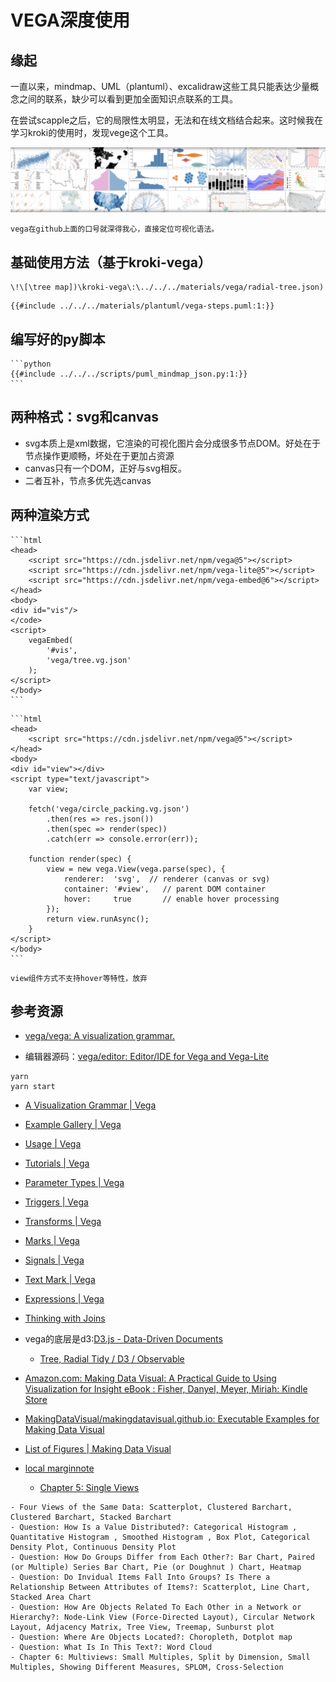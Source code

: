# VEGA深度使用

<!--ts-->


<!-- Created by https://github.com/ekalinin/github-markdown-toc -->
<!-- Added by: runner, at: Wed May 10 15:56:36 UTC 2023 -->

<!--te-->

## 缘起

一直以来，mindmap、UML（plantuml）、excalidraw这些工具只能表达少量概念之间的联系，缺少可以看到更加全面知识点联系的工具。

在尝试scapple之后，它的局限性太明显，无法和在线文档结合起来。这时候我在学习kroki的使用时，发现vege这个工具。

![img](https://raw.githubusercontent.com/KuanHsiaoKuo/writing_materials/main/imgs/68747470733a2f2f766567612e6769746875622e696f2f766567612f6173736574732f62616e6e65722e706e67-20220729172109699.png)

```admonish info title='A visualization grammar'
vega在github上面的口号就深得我心，直接定位可视化语法。
```

## 基础使用方法（基于kroki-vega）

```admonish warn title='⚠️kroki不支持文件内再导入其他文件'
\!\[\tree map])\kroki-vega\:\../../../materials/vega/radial-tree.json)
```

```plantuml
{{#include ../../../materials/plantuml/vega-steps.puml:1:}}
```

## 编写好的py脚本

~~~admonish tip title='puml_mindmap_json'
```python
{{#include ../../../scripts/puml_mindmap_json.py:1:}}
```
~~~

## 两种格式：svg和canvas

- svg本质上是xml数据，它渲染的可视化图片会分成很多节点DOM。好处在于节点操作更顺畅，坏处在于更加占资源
- canvas只有一个DOM，正好与svg相反。
- 二者互补，节点多优先选canvas

## 两种渲染方式

~~~admonish tip title='embed'
```html
<head>
    <script src="https://cdn.jsdelivr.net/npm/vega@5"></script>
    <script src="https://cdn.jsdelivr.net/npm/vega-lite@5"></script>
    <script src="https://cdn.jsdelivr.net/npm/vega-embed@6"></script>
</head>
<body>
<div id="vis"/>
</code>
<script>
    vegaEmbed(
        '#vis',
        'vega/tree.vg.json'
    );
</script>
</body>
```
~~~

~~~admonish tip title='embed'
```html
<head>
    <script src="https://cdn.jsdelivr.net/npm/vega@5"></script>
</head>
<body>
<div id="view"></div>
<script type="text/javascript">
    var view;

    fetch('vega/circle_packing.vg.json')
        .then(res => res.json())
        .then(spec => render(spec))
        .catch(err => console.error(err));

    function render(spec) {
        view = new vega.View(vega.parse(spec), {
            renderer:  'svg',  // renderer (canvas or svg)
            container: '#view',   // parent DOM container
            hover:     true       // enable hover processing
        });
        return view.runAsync();
    }
</script>
</body>
```
~~~

```admonish warn title='优先选embed'
view组件方式不支持hover等特性，放弃
```

## 参考资源

- [vega/vega: A visualization grammar.](https://github.com/vega/vega)

- 编辑器源码：[vega/editor: Editor/IDE for Vega and Vega-Lite](https://github.com/vega/editor)

```shell
yarn 
yarn start
```

- [A Visualization Grammar | Vega](https://vega.github.io/vega/)

- [Example Gallery | Vega](https://vega.github.io/vega/examples/)

- [Usage | Vega](https://vega.github.io/vega/usage/)

- [Tutorials | Vega](https://vega.github.io/vega/tutorials/)

- [Parameter Types | Vega](https://vega.github.io/vega/docs/types/#URL)

- [Triggers | Vega](https://vega.github.io/vega/docs/triggers/)

- [Transforms | Vega](https://vega.github.io/vega/docs/transforms/)

- [Marks | Vega](https://vega.github.io/vega/docs/marks/)

- [Signals | Vega](https://vega.github.io/vega/docs/signals/)

- [Text Mark | Vega](https://vega.github.io/vega/docs/marks/text/)

- [Expressions | Vega](https://vega.github.io/vega/docs/expressions/)

- [Thinking with Joins](https://bost.ocks.org/mike/join/)

- vega的底层是d3:[D3.js - Data-Driven Documents](https://d3js.org/)

    - [Tree, Radial Tidy / D3 / Observable](https://observablehq.com/@d3/radial-tree)


- [Amazon.com: Making Data Visual: A Practical Guide to Using Visualization for Insight eBook : Fisher, Danyel, Meyer, Miriah: Kindle Store](https://www.amazon.com/Making-Data-Visual-Practical-Visualization-ebook/dp/B078JG191M)
- [MakingDataVisual/makingdatavisual.github.io: Executable Examples for Making Data Visual](https://github.com/MakingDataVisual/makingdatavisual.github.io)
- [List of Figures | Making Data Visual](https://makingdatavisual.github.io/figurelist.html#related)
- [local marginnote](marginnote3app://note/C95A594C-4FC8-4C3E-AAFE-05AF760FEFD1)
    - [Chapter 5: Single Views](marginnote3app://note/BFF3AEAC-D3B8-49A6-A36C-AFDF62E4D85C)

```admonish tip title='这本书最大的特点是根据数据特点提供对应的图表类型'
- Four Views of the Same Data: Scatterplot, Clustered Barchart, Clustered Barchart, Stacked Barchart
- Question: How Is a Value Distributed?: Categorical Histogram , Quantitative Histogram , Smoothed Histogram , Box Plot, Categorical Density Plot, Continuous Density Plot
- Question: How Do Groups Differ from Each Other?: Bar Chart, Paired (or Multiple) Series Bar Chart, Pie (or Doughnut ) Chart, Heatmap
- Question: Do Invidual Items Fall Into Groups? Is There a Relationship Between Attributes of Items?: Scatterplot, Line Chart, Stacked Area Chart
- Question: How Are Objects Related To Each Other in a Network or Hierarchy?: Node-Link View (Force-Directed Layout), Circular Network Layout, Adjacency Matrix, Tree View, Treemap, Sunburst plot
- Question: Where Are Objects Located?: Choropleth, Dotplot map
- Question: What Is In This Text?: Word Cloud
- Chapter 6: Multiviews: Small Multiples, Split by Dimension, Small Multiples, Showing Different Measures, SPLOM, Cross-Selection
```